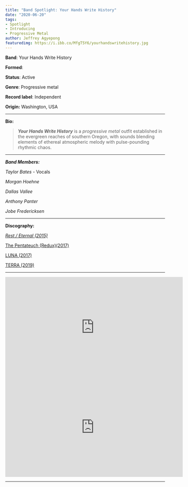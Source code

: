 ```yaml
---
title: "Band Spotlight: Your Hands Write History"
date: "2020-06-20"
tags:
- Spotlight
- Introducing
- Progressive Metal
author: Jeffrey Agyepong
featuredimg: https://i.ibb.co/MfgT5Y6/yourhandswritehistory.jpg
---
```


**Band**: Your Hands Write History

**Formed**: 

**Status**: Active

**Genre**: Progressive metal

**Record label**: Independent

**Origin:** Washington, USA 

<hr>

**Bio:**

> _**Your Hands Write History**_ is a _progressive metal_ outfit established in the evergreen reaches of southern Oregon, with sounds blending elements of ethereal atmospheric melody with pulse-pounding rhythmic chaos.

<hr>


**_Band Members:_**

_Taylor Bates_ - Vocals

_Morgan Hoehne_ 

_Dallas Vallee_ 

_Anthony Panter_ 

_Jobe Fredericksen_

<hr>


**Discography:**


[_Rest / Eternal \(2015\)_](https://yourhandswritehistory.bandcamp.com/album/rest-eternal)

[The Pentateuch (Redux)\(2017)](https://yourhandswritehistory.bandcamp.com/album/the-pentateuch-redux)

[LUNA \(2017)](https://yourhandswritehistory.bandcamp.com/album/luna)

[TERRA (2019)](https://yourhandswritehistory.bandcamp.com/album/terra)

<hr>
<div class="video-container"><iframe src="https://www.youtube.com/embed/wLjyt4eTomM" width="560" height="315" frameborder="0"></iframe></div>



<div class="video-container"><iframe src="https://www.youtube.com/embed/x7G3_3uPFnE" width="560" height="315" frameborder="0"></iframe></div>

<hr>